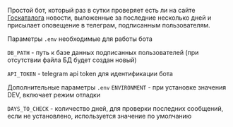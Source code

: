 Простой бот, который раз в сутки проверяет есть ли на сайте [Госкаталога](https://goskatalog.ru/portal/#/for-museums/news) новости, выложенные за последние несколько дней и присылает оповещение в телеграм, подписанным пользователям.

Параметры `.env` необходимые для работы бота

`DB_PATH` - путь к базе данных подписанных пользователей (при отсутствии файла БД будет создан новый)

`API_TOKEN` - telegram api token для идентификации бота


Дополнительные параметры `.env`
`ENVIRONMENT` - при установке значения DEV, включает режим отладки

`DAYS_TO_CHECK` - количество дней, для проверки последних сообщений, если не установлено, используется значение по умолчанию